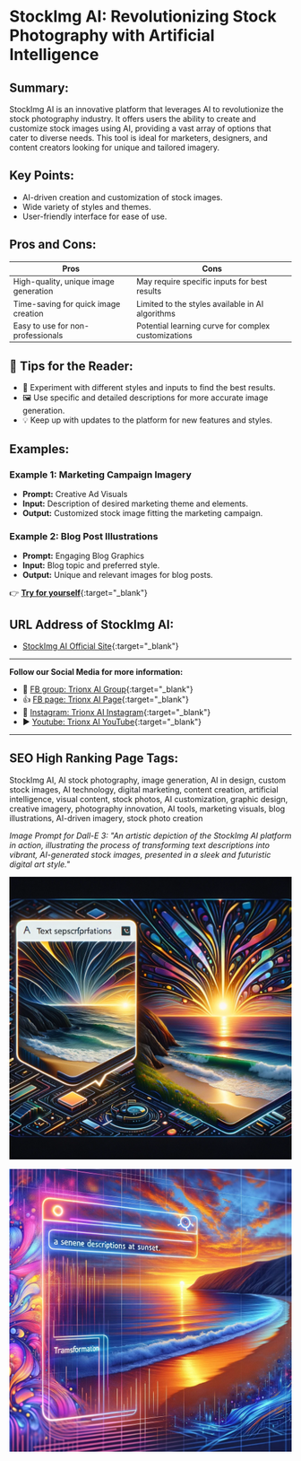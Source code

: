 

# StockImg AI: Revolutionizing Stock Photography with Artificial Intelligence

## Summary:
StockImg AI is an innovative platform that leverages AI to revolutionize the stock photography industry. It offers users the ability to create and customize stock images using AI, providing a vast array of options that cater to diverse needs. This tool is ideal for marketers, designers, and content creators looking for unique and tailored imagery.

## Key Points:
- AI-driven creation and customization of stock images.
- Wide variety of styles and themes.
- User-friendly interface for ease of use.

## Pros and Cons:

| Pros                                  | Cons                                 |
|---------------------------------------|--------------------------------------|
| High-quality, unique image generation | May require specific inputs for best results |
| Time-saving for quick image creation  | Limited to the styles available in AI algorithms |
| Easy to use for non-professionals     | Potential learning curve for complex customizations |

## 🌟 Tips for the Reader:
- 🎨 Experiment with different styles and inputs to find the best results.
- 🖼️ Use specific and detailed descriptions for more accurate image generation.
- 💡 Keep up with updates to the platform for new features and styles.

## Examples:

### Example 1: Marketing Campaign Imagery
- **Prompt:** Creative Ad Visuals
- **Input:** Description of desired marketing theme and elements.
- **Output:** Customized stock image fitting the marketing campaign.

### Example 2: Blog Post Illustrations
- **Prompt:** Engaging Blog Graphics
- **Input:** Blog topic and preferred style.
- **Output:** Unique and relevant images for blog posts.

👉 [**Try for yourself**](<https://stockimg.ai/>){:target="_blank"}

## URL Address of StockImg AI:
- [StockImg AI Official Site](https://stockimg.ai/){:target="_blank"}

---

**Follow our Social Media for more information:**
- 📘 [FB group: Trionx AI Group](https://www.facebook.com/groups/trionxai){:target="_blank"}
- 👍 [FB page: Trionx AI Page](https://www.facebook.com/ai.trionxai){:target="_blank"}
- 📸 [Instagram: Trionx AI Instagram](https://www.instagram.com/trionxai/){:target="_blank"}
- ▶️ [Youtube: Trionx AI YouTube](https://www.youtube.com/@robotdocs/){:target="_blank"}

---

## SEO High Ranking Page Tags:
StockImg AI, AI stock photography, image generation, AI in design, custom stock images, AI technology, digital marketing, content creation, artificial intelligence, visual content, stock photos, AI customization, graphic design, creative imagery, photography innovation, AI tools, marketing visuals, blog illustrations, AI-driven imagery, stock photo creation



*Image Prompt for Dall-E 3: "An artistic depiction of the StockImg AI platform in action, illustrating the process of transforming text descriptions into vibrant, AI-generated stock images, presented in a sleek and futuristic digital art style."*


![Alt text](STOCK.png)

![Alt text](stockai.png)